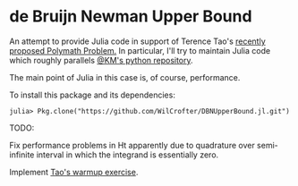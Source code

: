 # de Bruijn Newman Upper Bound

An attempt to provide Julia code in support of Terence Tao's [recently proposed Polymath Problem.](http://michaelnielsen.org/polymath1/index.php?title=De_Bruijn-Newman_constant) In particular, I'll try to maintain Julia code which roughly parallels [@KM's python repository](https://github.com/km-git-acc/dbn_upper_bound).

The main point of Julia in this case is, of course, performance.

To install this package and its dependencies:
```
julia> Pkg.clone("https://github.com/WilCrofter/DBNUpperBound.jl.git")
```

TODO:

Fix performance problems in Ht apparently due to quadrature over semi-infinite interval in which the integrand is essentially zero.  

Implement [Tao's warmup exercise](https://terrytao.wordpress.com/2018/01/24/polymath-proposal-upper-bounding-the-de-bruijn-newman-constant/#comment-491795).

